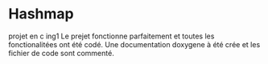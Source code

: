 # Hashmap
projet en c ing1
Le prejet fonctionne parfaitement et toutes les fonctionalitées ont été codé.
Une documentation doxygene à été crée et les fichier de code sont commenté.
